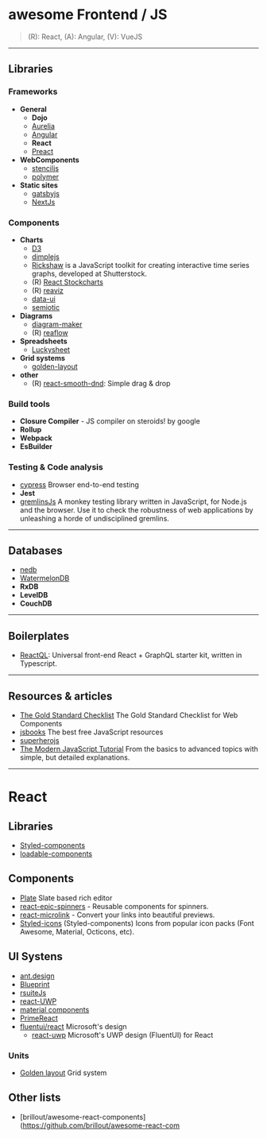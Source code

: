 # awesome Frontend / JS
> (R): React, (A): Angular, (V): VueJS

-----------------------------------------------------------
## Libraries

### Frameworks

- __General__
  - **Dojo**
  - [Aurelia](http://aurelia.io/home)
  - [Angular](https://angular.io/)
  - **React**
  - [Preact](https://github.com/preactjs/preact)
- __WebComponents__
  - [stenciljs](https://stenciljs.com/)
  - [polymer](https://www.polymer-project.org/)
- __Static sites__
  - [gatsbyjs](https://www.gatsbyjs.com/)
  - [NextJs](https://www.NextJs.com/)

### Components  

- __Charts__
  - [D3](https://d3js.org/)
  - [dimplejs](http://dimplejs.org/)
  - [Rickshaw](https://github.com/shutterstock/rickshaw) is a JavaScript toolkit for creating interactive time series graphs, developed at Shutterstock.
  - (R) [React Stockcharts](https://github.com/rrag/react-stockcharts)
  - (R) [reaviz](https://github.com/reaviz/reaviz)
  - [data-ui](https://williaster.github.io/data-ui/)
  - [semiotic](https://semiotic.nteract.io/)
- __Diagrams__
  - [diagram-maker](https://github.com/awslabs/diagram-maker)
  - (R) [reaflow](https://reaflow.dev/)
- __Spreadsheets__
  - [Luckysheet](https://github.com/mengshukeji/Luckysheet)
- __Grid systems__
  - [golden-layout](http://golden-layout.com/)
- __other__
  - (R) [react-smooth-dnd](https://github.com/kutlugsahin/react-smooth-dnd): Simple drag & drop


### Build tools

* **Closure Compiler** - JS compiler on steroids! by google
* **Rollup**
* **Webpack**
* **EsBuilder**

### Testing & Code analysis

* [cypress](https://www.cypress.io/) Browser end-to-end testing
* **Jest**
* [gremlinsJs](https://github.com/marmelab/gremlins.js) A monkey testing library written in JavaScript, for Node.js and the browser. Use it to check the robustness of web applications by unleashing a horde of undisciplined gremlins.



-----------------------------------------------------------
## Databases

* [nedb](https://github.com/louischatriot/nedb)
* [WatermelonDB](https://github.com/Nozbe/WatermelonDB)
* **RxDB**
* **LevelDB**
* **CouchDB** 


-----------------------------------------------------------
## Boilerplates
- [ReactQL](https://github.com/leebenson/reactql): Universal front-end React + GraphQL starter kit, written in Typescript.

-----------------------------------------------------------
## Resources & articles

* [The Gold Standard Checklist](https://github.com/webcomponents/gold-standard/wiki) The Gold Standard Checklist for Web Components
* [jsbooks](https://jsbooks.revolunet.com/) The best free JavaScript resources
* [superherojs](http://superherojs.com/)
* [The Modern JavaScript Tutorial](https://javascript.info/) From the basics to advanced topics with simple, but detailed explanations.


-----------------------------------------------------------

# React

## Libraries
- [Styled-components](https://styled-components.com)
- [loadable-components](https://loadable-components.com/)

## Components
* [Plate](https://plate.udecode.io/docs/Plate#renderelement) Slate based rich editor
* [react-epic-spinners](https://github.com/bondz/react-epic-spinners) - Reusable components for spinners.
* [react-microlink](https://github.com/microlinkhq/sdk) - Convert your links into beautiful previews.
* [Styled-icons](https://github.com/styled-icons/styled-icons) (Styled-components) Icons from popular icon packs (Font Awesome, Material, Octicons, etc).

## UI Systens
- [ant.design](https://ant.design/components/page-header/)
- [Blueprint](https://blueprintjs.com/docs/#core/components/overflow-list)
- [rsuiteJs](https://rsuitejs.com/en/components/message)
- [react-UWP](https://www.react-uwp.com/components/autosuggestbox)
- [material components](https://github.com/material-components/material-components-web-react)
- [PrimeReact](https://www.primefaces.org/primereact/#/card)
- [fluentui/react](https://github.com/microsoft/fluentui/tree/master/packages/react) Microsoft's design
  - [react-uwp](https://www.react-uwp.com/get-started) Microsoft's UWP design (FluentUI) for React

### Units
- [Golden layout](http://golden-layout.com/examples/#7c599be2a33fb57a47dfb43a53df2437) Grid system


## Other lists
- [brillout/awesome-react-components](https://github.com/brillout/awesome-react-com


